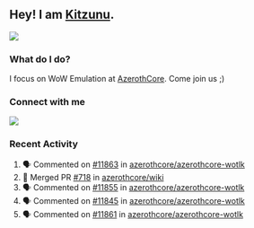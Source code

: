 ## Hey! I am [Kitzunu](https://Github.com/Kitzunu).

<!--<a href="https://github-readme-stats.kitzunu.vercel.app/api?username=Kitzunu&show_icons=true&theme=dark">
  <img align="center" src="https://github-readme-stats.kitzunu.vercel.app/api?username=Kitzunu&show_icons=true&theme=dark" />
</a>-->
<a href="https://github-readme-stats.kitzunu.vercel.app/api?username=Kitzunu&show_icons=true&theme=dark">
  <img align="center" src="https://github-readme-stats.vercel.app/api/top-langs/?username=Kitzunu&layout=compact&theme=dark" />
</a>

### What do I do?

I focus on WoW Emulation at [AzerothCore](https://Github.com/AzerothCore). Come join us ;)

### Connect with me
[![](https://img.shields.io/badge/AzerothCore%20Discord-Connect%20with%20me!-green)](https://discord.com/invite/gkt4y2x)

### Recent Activity

<!--START_SECTION:activity-->
1. 🗣 Commented on [#11863](https://github.com/azerothcore/azerothcore-wotlk/issues/11863) in [azerothcore/azerothcore-wotlk](https://github.com/azerothcore/azerothcore-wotlk)
2. 🎉 Merged PR [#718](https://github.com/azerothcore/wiki/pull/718) in [azerothcore/wiki](https://github.com/azerothcore/wiki)
3. 🗣 Commented on [#11855](https://github.com/azerothcore/azerothcore-wotlk/issues/11855) in [azerothcore/azerothcore-wotlk](https://github.com/azerothcore/azerothcore-wotlk)
4. 🗣 Commented on [#11845](https://github.com/azerothcore/azerothcore-wotlk/issues/11845) in [azerothcore/azerothcore-wotlk](https://github.com/azerothcore/azerothcore-wotlk)
5. 🗣 Commented on [#11861](https://github.com/azerothcore/azerothcore-wotlk/issues/11861) in [azerothcore/azerothcore-wotlk](https://github.com/azerothcore/azerothcore-wotlk)
<!--END_SECTION:activity-->
